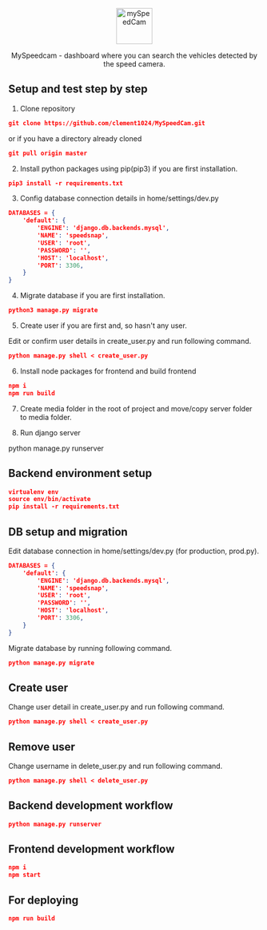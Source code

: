 <p align="center">
  <p align="center">
    <a href="https://justdjango.com/?utm_source=github&utm_medium=logo" target="_blank">
      <img src="https://user-images.githubusercontent.com/58422477/102029022-e8df6580-3dbd-11eb-9954-019ff2767884.png" alt="mySpeedCam" height="72">
    </a>
  </p>
  <p align="center">
    MySpeedcam - dashboard where you can search the vehicles detected by the speed camera.
  </p>
</p>

## Setup and test step by step

1. Clone repository

```json
git clone https://github.com/clement1024/MySpeedCam.git
```

or if you have a directory already cloned

```json
git pull origin master
```

2. Install python packages using pip(pip3) if you are first installation.

```json
pip3 install -r requirements.txt
```

3. Config database connection details in home/settings/dev.py

```json
DATABASES = {
    'default': {
        'ENGINE': 'django.db.backends.mysql',
        'NAME': 'speedsnap',
        'USER': 'root',
        'PASSWORD': '',
        'HOST': 'localhost',
        'PORT': 3306,
    }
}
```


4. Migrate database if you are first installation.

```json
python3 manage.py migrate
```

5. Create user if you are first and, so hasn't any user.

Edit or confirm user details in create_user.py and run following command.

```json
python manage.py shell < create_user.py
```

6. Install node packages for frontend and build frontend

```json
npm i
npm run build
```

7. Create media folder in the root of project and move/copy server folder to media folder.

8. Run django server

python manage.py runserver



## Backend environment setup

```json
virtualenv env
source env/bin/activate
pip install -r requirements.txt
```

## DB setup and migration

Edit database connection in home/settings/dev.py (for production, prod.py).
```json
DATABASES = {
    'default': {
        'ENGINE': 'django.db.backends.mysql',
        'NAME': 'speedsnap',
        'USER': 'root',
        'PASSWORD': '',
        'HOST': 'localhost',
        'PORT': 3306,
    }
}
```
Migrate database by running following command.
```json
python manage.py migrate
```

## Create user

Change user detail in create_user.py and run following command.
```json
python manage.py shell < create_user.py
```

## Remove user

Change username in delete_user.py and run following command.
```json
python manage.py shell < delete_user.py
```

## Backend development workflow

```json
python manage.py runserver
```

## Frontend development workflow

```json
npm i
npm start
```

## For deploying

```json
npm run build
```
